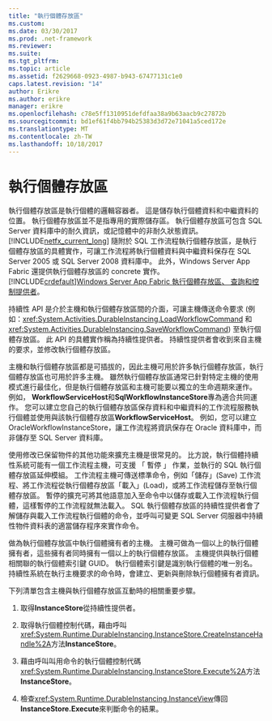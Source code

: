 ```yaml
---
title: "執行個體存放區"
ms.custom: 
ms.date: 03/30/2017
ms.prod: .net-framework
ms.reviewer: 
ms.suite: 
ms.tgt_pltfrm: 
ms.topic: article
ms.assetid: f2629668-0923-4987-b943-67477131c1e0
caps.latest.revision: "14"
author: Erikre
ms.author: erikre
manager: erikre
ms.openlocfilehash: c78e5ff1310951defdfaa38a9b63aacb9c27872b
ms.sourcegitcommit: bd1ef61f4bb794b25383d3d72e71041a5ced172e
ms.translationtype: MT
ms.contentlocale: zh-TW
ms.lasthandoff: 10/18/2017
---
```

# <a name="instance-stores"></a>執行個體存放區
執行個體存放區是執行個體的邏輯容器者。 這是儲存執行個體資料和中繼資料的位置。 執行個體存放區並不是指專用的實際儲存區。 執行個體存放區可包含 SQL Server 資料庫中的耐久資訊，或記憶體中的非耐久狀態資訊。 [!INCLUDE[netfx_current_long](../../../includes/netfx-current-long-md.md)] 隨附於 SQL 工作流程執行個體存放區，是執行個體存放區的具體實作，可讓工作流程將執行個體資料與中繼資料保存在 SQL Server 2005 或 SQL Server 2008 資料庫中。 此外，Windows Server App Fabric 還提供執行個體存放區的 concrete 實作。 [!INCLUDE[crdefault](../../../includes/crdefault-md.md)][Windows Server App Fabric 執行個體存放區、 查詢和控制提供者](http://go.microsoft.com/fwlink/?LinkID=201201&clcid=0x409)。  
  
 持續性 API 是介於主機和執行個體存放區間的介面，可讓主機傳送命令要求 (例如：<xref:System.Activities.DurableInstancing.LoadWorkflowCommand> 和 <xref:System.Activities.DurableInstancing.SaveWorkflowCommand>) 至執行個體存放區。 此 API 的具體實作稱為持續性提供者。 持續性提供者會收到來自主機的要求，並修改執行個體存放區。  
  
 主機和執行個體存放區都是可插拔的，因此主機可用於許多執行個體存放區，執行個體存放區也可用於許多主機。 雖然執行個體存放區通常已針對特定主機的使用模式進行最佳化，但是執行個體存放區和主機可能要以獨立的生命週期來運作。 例如， **WorkflowServiceHost**和**SqlWorkflowInstanceStore**專為適合共同運作。 您可以建立您自己的執行個體存放區保存資料和中繼資料的工作流程服務執行個體並使用與該執行個體存放區**WorkflowServiceHost**。 例如，您可以建立 OracleWorkflowInstanceStore，讓工作流程將資訊保存在 Oracle 資料庫中，而非儲存至 SQL Server 資料庫。  
  
 使用修改已保留物件的其他功能來擴充主機是很常見的。 比方說，執行個體持續性系統可能有一個工作流程主機，可支援 「 暫停 」 作業，並執行的 SQL 執行個體存放區延伸模組。  工作流程主機可傳送標準命令，例如「儲存」(Save) 工作流程、將工作流程從執行個體存放區「載入」(Load)，或將工作流程儲存至執行個體存放區。 暫停的擴充可將其他語意加入至命令中以儲存或載入工作流程執行個體，這樣暫停的工作流程就無法載入。 SQL 執行個體存放區的持續性提供者會了解儲存與載入工作流程執行個體的命令，並呼叫可變更 SQL Server 伺服器中持續性物件資料表的適當儲存程序來實作命令。  
  
 做為執行個體存放區中執行個體擁有者的主機。 主機可做為一個以上的執行個體擁有者，這些擁有者同時擁有一個以上的執行個體存放區。 主機提供與執行個體相關聯的執行個體索引鍵 GUID。 執行個體索引鍵是識別執行個體的唯一別名。 持續性系統在執行主機要求的命令時，會建立、更新與刪除執行個體擁有者資訊。  
  
 下列清單包含主機與執行個體存放區互動時的相關重要步驟。  
  
1.  取得**InstanceStore**從持續性提供者。  

2.  取得執行個體控制代碼，藉由呼叫<xref:System.Runtime.DurableInstancing.InstanceStore.CreateInstanceHandle%2A>方法**InstanceStore**。  
  
3.  藉由呼叫叫用命令的執行個體控制代碼<xref:System.Runtime.DurableInstancing.InstanceStore.Execute%2A>方法**InstanceStore**。  
  
4.  檢查<xref:System.Runtime.DurableInstancing.InstanceView>傳回**InstanceStore.Execute**來判斷命令的結果。
